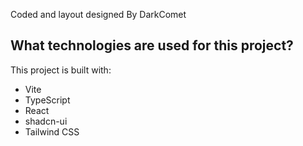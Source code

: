 Coded and layout designed By DarkComet

## What technologies are used for this project?

This project is built with:

- Vite
- TypeScript
- React
- shadcn-ui
- Tailwind CSS
